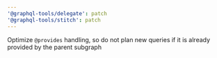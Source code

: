 ```yaml
---
'@graphql-tools/delegate': patch
'@graphql-tools/stitch': patch
---
```


Optimize `@provides` handling, so do not plan new queries if it is already provided by the parent subgraph

